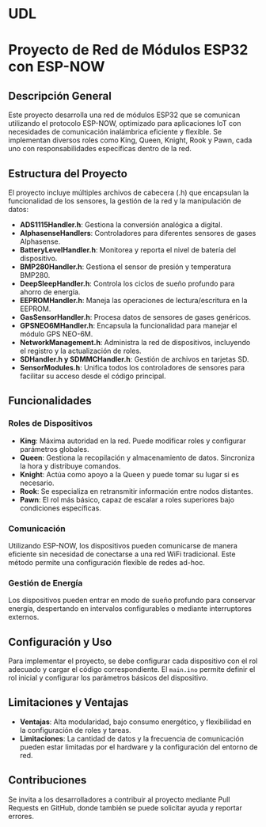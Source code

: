# UDL
# Proyecto de Red de Módulos ESP32 con ESP-NOW

## Descripción General
Este proyecto desarrolla una red de módulos ESP32 que se comunican utilizando el protocolo ESP-NOW, optimizado para aplicaciones IoT con necesidades de comunicación inalámbrica eficiente y flexible. Se implementan diversos roles como King, Queen, Knight, Rook y Pawn, cada uno con responsabilidades específicas dentro de la red.

## Estructura del Proyecto
El proyecto incluye múltiples archivos de cabecera (.h) que encapsulan la funcionalidad de los sensores, la gestión de la red y la manipulación de datos:

- **ADS1115Handler.h**: Gestiona la conversión analógica a digital.
- **AlphasenseHandlers**: Controladores para diferentes sensores de gases Alphasense.
- **BatteryLevelHandler.h**: Monitorea y reporta el nivel de batería del dispositivo.
- **BMP280Handler.h**: Gestiona el sensor de presión y temperatura BMP280.
- **DeepSleepHandler.h**: Controla los ciclos de sueño profundo para ahorro de energía.
- **EEPROMHandler.h**: Maneja las operaciones de lectura/escritura en la EEPROM.
- **GasSensorHandler.h**: Procesa datos de sensores de gases genéricos.
- **GPSNEO6MHandler.h**: Encapsula la funcionalidad para manejar el módulo GPS NEO-6M.
- **NetworkManagement.h**: Administra la red de dispositivos, incluyendo el registro y la actualización de roles.
- **SDHandler.h y SDMMCHandler.h**: Gestión de archivos en tarjetas SD.
- **SensorModules.h**: Unifica todos los controladores de sensores para facilitar su acceso desde el código principal.

## Funcionalidades
### Roles de Dispositivos
- **King**: Máxima autoridad en la red. Puede modificar roles y configurar parámetros globales.
- **Queen**: Gestiona la recopilación y almacenamiento de datos. Sincroniza la hora y distribuye comandos.
- **Knight**: Actúa como apoyo a la Queen y puede tomar su lugar si es necesario.
- **Rook**: Se especializa en retransmitir información entre nodos distantes.
- **Pawn**: El rol más básico, capaz de escalar a roles superiores bajo condiciones específicas.

### Comunicación
Utilizando ESP-NOW, los dispositivos pueden comunicarse de manera eficiente sin necesidad de conectarse a una red WiFi tradicional. Este método permite una configuración flexible de redes ad-hoc.

### Gestión de Energía
Los dispositivos pueden entrar en modo de sueño profundo para conservar energía, despertando en intervalos configurables o mediante interruptores externos.

## Configuración y Uso
Para implementar el proyecto, se debe configurar cada dispositivo con el rol adecuado y cargar el código correspondiente. El `main.ino` permite definir el rol inicial y configurar los parámetros básicos del dispositivo.

## Limitaciones y Ventajas
- **Ventajas**: Alta modularidad, bajo consumo energético, y flexibilidad en la configuración de roles y tareas.
- **Limitaciones**: La cantidad de datos y la frecuencia de comunicación pueden estar limitadas por el hardware y la configuración del entorno de red.

## Contribuciones
Se invita a los desarrolladores a contribuir al proyecto mediante Pull Requests en GitHub, donde también se puede solicitar ayuda y reportar errores.


